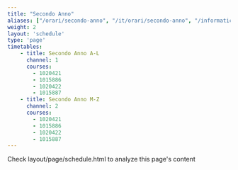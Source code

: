 ```yaml
---
title: "Secondo Anno"
aliases: ["/orari/secondo-anno", "/it/orari/secondo-anno", "/informatica/orari/secondo-anno"]
weight: 2
layout: 'schedule'
type: 'page'
timetables:
    - title: Secondo Anno A-L 
      channel: 1
      courses: 
        - 1020421 
        - 1015886
        - 1020422
        - 1015887
    - title: Secondo Anno M-Z
      channel: 2
      courses: 
        - 1020421 
        - 1015886
        - 1020422
        - 1015887
---
```


Check layout/page/schedule.html to analyze this page's content
